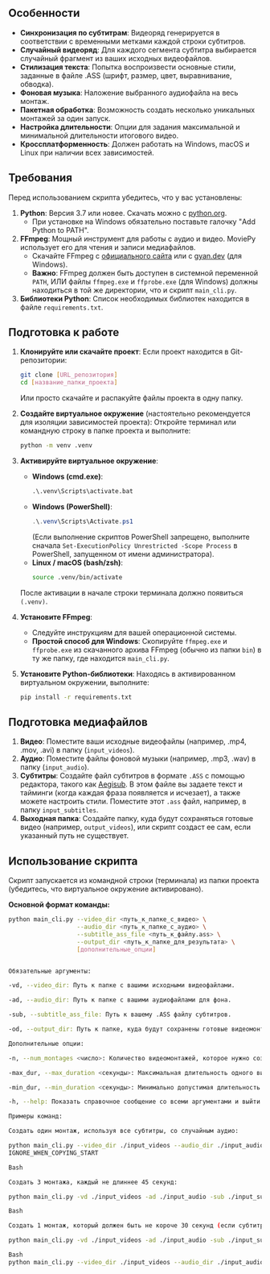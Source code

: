 ## Особенности

*   **Синхронизация по субтитрам**: Видеоряд генерируется в соответствии с временными метками каждой строки субтитров.
*   **Случайный видеоряд**: Для каждого сегмента субтитра выбирается случайный фрагмент из ваших исходных видеофайлов.
*   **Стилизация текста**: Попытка воспроизвести основные стили, заданные в файле .ASS (шрифт, размер, цвет, выравнивание, обводка).
*   **Фоновая музыка**: Наложение выбранного аудиофайла на весь монтаж.
*   **Пакетная обработка**: Возможность создать несколько уникальных монтажей за один запуск.
*   **Настройка длительности**: Опции для задания максимальной и минимальной длительности итогового видео.
*   **Кроссплатформенность**: Должен работать на Windows, macOS и Linux при наличии всех зависимостей.

## Требования

Перед использованием скрипта убедитесь, что у вас установлены:

1.  **Python**: Версия 3.7 или новее. Скачать можно с [python.org](https://python.org/).
    *   При установке на Windows обязательно поставьте галочку "Add Python to PATH".
2.  **FFmpeg**: Мощный инструмент для работы с аудио и видео. MoviePy использует его для чтения и записи медиафайлов.
    *   Скачайте FFmpeg с [официального сайта](https://ffmpeg.org/download.html) или с [gyan.dev](https://www.gyan.dev/ffmpeg/builds/) (для Windows).
    *   **Важно**: FFmpeg должен быть доступен в системной переменной `PATH`, ИЛИ файлы `ffmpeg.exe` и `ffprobe.exe` (для Windows) должны находиться в той же директории, что и скрипт `main_cli.py`.
3.  **Библиотеки Python**: Список необходимых библиотек находится в файле `requirements.txt`.

## Подготовка к работе

1.  **Клонируйте или скачайте проект**:
    Если проект находится в Git-репозитории:
    ```bash
    git clone [URL_репозитория]
    cd [название_папки_проекта]
    ```
    Или просто скачайте и распакуйте файлы проекта в одну папку.

2.  **Создайте виртуальное окружение** (настоятельно рекомендуется для изоляции зависимостей проекта):
    Откройте терминал или командную строку в папке проекта и выполните:
    ```bash
    python -m venv .venv
    ```

3.  **Активируйте виртуальное окружение**:
    *   **Windows (cmd.exe)**:
        ```cmd
        .\.venv\Scripts\activate.bat
        ```
    *   **Windows (PowerShell)**:
        ```powershell
        .\.venv\Scripts\Activate.ps1
        ```
        (Если выполнение скриптов PowerShell запрещено, выполните сначала `Set-ExecutionPolicy Unrestricted -Scope Process` в PowerShell, запущенном от имени администратора).
    *   **Linux / macOS (bash/zsh)**:
        ```bash
        source .venv/bin/activate
        ```
    После активации в начале строки терминала должно появиться `(.venv)`.

4.  **Установите FFmpeg**:
    *   Следуйте инструкциям для вашей операционной системы.
    *   **Простой способ для Windows**: Скопируйте `ffmpeg.exe` и `ffprobe.exe` из скачанного архива FFmpeg (обычно из папки `bin`) в ту же папку, где находится `main_cli.py`.

5.  **Установите Python-библиотеки**:
    Находясь в активированном виртуальном окружении, выполните:
    ```bash
    pip install -r requirements.txt
    ```

## Подготовка медиафайлов

1.  **Видео**: Поместите ваши исходные видеофайлы (например, .mp4, .mov, .avi) в папку (`input_videos`).
2.  **Аудио**: Поместите файлы фоновой музыки (например, .mp3, .wav) в папку (`input_audio`).
3.  **Субтитры**: Создайте файл субтитров в формате `.ASS` с помощью редактора, такого как [Aegisub](http://www.aegisub.org/). В этом файле вы задаете текст и тайминги (когда каждая фраза появляется и исчезает), а также можете настроить стили. Поместите этот `.ass` файл, например, в папку `input_subtitles`.
4.  **Выходная папка**: Создайте папку, куда будут сохраняться готовые видео (например, `output_videos`), или скрипт создаст ее сам, если указанный путь не существует.

## Использование скрипта

Скрипт запускается из командной строки (терминала) из папки проекта (убедитесь, что виртуальное окружение активировано).

**Основной формат команды:**

```bash
python main_cli.py --video_dir <путь_к_папке_с_видео> \
                   --audio_dir <путь_к_папке_с_аудио> \
                   --subtitle_ass_file <путь_к_файлу.ass> \
                   --output_dir <путь_к_папке_для_результата> \
                   [дополнительные_опции]


Обязательные аргументы:

-vd, --video_dir: Путь к папке с вашими исходными видеофайлами.

-ad, --audio_dir: Путь к папке с вашими аудиофайлами для фона.

-sub, --subtitle_ass_file: Путь к вашему .ASS файлу субтитров.

-od, --output_dir: Путь к папке, куда будут сохранены готовые видеомонтажи.

Дополнительные опции:

-n, --num_montages <число>: Количество видеомонтажей, которое нужно создать. Каждый монтаж будет использовать указанный файл субтитров, но случайный аудиофайл (если их несколько) и случайные видеофрагменты. По умолчанию: 1.

-max_dur, --max_duration <секунды>: Максимальная длительность одного видеомонтажа. Если 0 (по умолчанию), длительность определяется временем окончания последнего субтитра.

-min_dur, --min_duration <секунды>: Минимально допустимая длительность монтажа. Если итоговый монтаж короче, он не будет создан (если значение больше 0). По умолчанию: 0 (нет проверки).

-h, --help: Показать справочное сообщение со всеми аргументами и выйти.

Примеры команд:

Создать один монтаж, используя все субтитры, со случайным аудио:

python main_cli.py --video_dir ./input_videos --audio_dir ./input_audio --subtitle_ass_file ./input_subtitles/story.ass --output_dir ./output_videos
IGNORE_WHEN_COPYING_START

Bash

Создать 3 монтажа, каждый не длиннее 45 секунд:

python main_cli.py -vd ./input_videos -ad ./input_audio -sub ./input_subtitles/script.ass -od ./output_videos -n 3 -max_dur 45

Bash

Создать 1 монтаж, который должен быть не короче 30 секунд (если субтитры позволяют):

python main_cli.py -vd ./input_videos -ad ./input_audio -sub ./input_subtitles/short_script.ass -od ./output_videos -min_dur 30

Bash
python main_cli.py --video_dir ./input_videos --audio_dir ./input_audio --subtitle_ass_file ./input_subtitles/sub.ass --output_dir ./output_videos --num_montages 1 --max_duration 60 